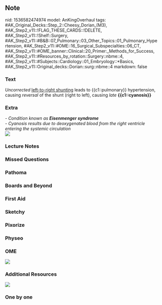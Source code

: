 ## Note
nid: 1536582474974
model: AnKingOverhaul
tags: #AK_Original_Decks::Step_2::Cheesy_Dorian_(M3), #AK_Step2_v11::!FLAG_THESE_CARDS::!DELETE, #AK_Step2_v11::!Shelf::Surgery, #AK_Step2_v11::#B&B::07_Pulmonary::03_Other_Topics::01_Pulmonary_Hypertension, #AK_Step2_v11::#OME::16_Surgical_Subspecialties::06_CT, #AK_Step2_v11::#OME_banner::Clinical::20_Primer:_Methods_for_Success, #AK_Step2_v11::#Resources_by_rotation::Surgery::nbme::4, #AK_Step2_v11::#Subjects::Cardiology::01_Embryology::*Basics, #AK_Step2_v11::Original_decks::Dorian::surg::nbme::4
markdown: false

### Text
<i>Uncorrected</i> <u>left-to-right shunting</u> leads to
{{c1::pulmonary}} hypertension, causing <i>reversal</i> of the
shunt (right to left), causing <i>late</i> <b>{{c1::cyanosis}}</b>

### Extra
<div>
  <i>- Condition known as <b>Eisenmenger syndrome</b></i>
</div>
<div>
  <i>- Cyanosis results due to deoxygenated blood from the right
  ventricle entering the systemic circulation</i>
</div>
<div>
  <div>
    <i><img src="paste-208928684114108.jpg"></i>
  </div>
</div>

### Lecture Notes


### Missed Questions


### Pathoma


### Boards and Beyond


### First Aid


### Sketchy


### Pixorize


### Physeo


### OME
<div class="ome-widget">
  <a href="https://onlinemeded.org/spa/surgery?ref=anki"><img src=
  "_OME_AnkiFlashcards_Topic_6.png"></a>
</div>

### Additional Resources
<i><img src="paste-1967180920913921.jpg"></i>

### One by one

